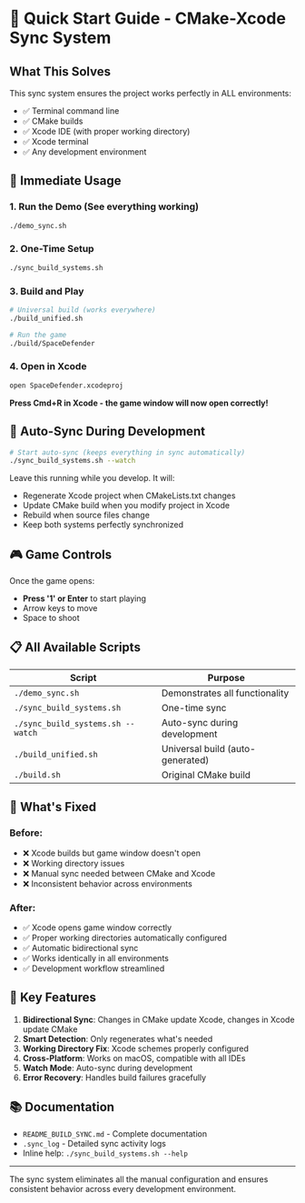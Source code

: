 # 🚀 Quick Start Guide - CMake-Xcode Sync System

## What This Solves

This sync system ensures the project works perfectly in ALL environments:
- ✅ Terminal command line
- ✅ CMake builds
- ✅ Xcode IDE (with proper working directory)  
- ✅ Xcode terminal
- ✅ Any development environment

## 🎯 Immediate Usage

### 1. Run the Demo (See everything working)
```bash
./demo_sync.sh
```

### 2. One-Time Setup
```bash
./sync_build_systems.sh
```

### 3. Build and Play
```bash
# Universal build (works everywhere)
./build_unified.sh

# Run the game
./build/SpaceDefender
```

### 4. Open in Xcode
```bash
open SpaceDefender.xcodeproj
```
**Press Cmd+R in Xcode - the game window will now open correctly!**

## 🔄 Auto-Sync During Development

```bash
# Start auto-sync (keeps everything in sync automatically)
./sync_build_systems.sh --watch
```

Leave this running while you develop. It will:
- Regenerate Xcode project when CMakeLists.txt changes
- Update CMake build when you modify project in Xcode
- Rebuild when source files change
- Keep both systems perfectly synchronized

## 🎮 Game Controls

Once the game opens:
- **Press '1' or Enter** to start playing
- Arrow keys to move
- Space to shoot

## 📋 All Available Scripts

| Script | Purpose |
|--------|---------|
| `./demo_sync.sh` | Demonstrates all functionality |
| `./sync_build_systems.sh` | One-time sync |
| `./sync_build_systems.sh --watch` | Auto-sync during development |
| `./build_unified.sh` | Universal build (auto-generated) |
| `./build.sh` | Original CMake build |

## 🔧 What's Fixed

### Before:
- ❌ Xcode builds but game window doesn't open
- ❌ Working directory issues
- ❌ Manual sync needed between CMake and Xcode
- ❌ Inconsistent behavior across environments

### After:
- ✅ Xcode opens game window correctly
- ✅ Proper working directories automatically configured
- ✅ Automatic bidirectional sync
- ✅ Works identically in all environments
- ✅ Development workflow streamlined

## 🎉 Key Features

1. **Bidirectional Sync**: Changes in CMake update Xcode, changes in Xcode update CMake
2. **Smart Detection**: Only regenerates what's needed
3. **Working Directory Fix**: Xcode schemes properly configured
4. **Cross-Platform**: Works on macOS, compatible with all IDEs
5. **Watch Mode**: Auto-sync during development
6. **Error Recovery**: Handles build failures gracefully

## 📚 Documentation

- `README_BUILD_SYNC.md` - Complete documentation
- `.sync_log` - Detailed sync activity logs
- Inline help: `./sync_build_systems.sh --help`

---

The sync system eliminates all the manual configuration and ensures consistent behavior across every development environment.
